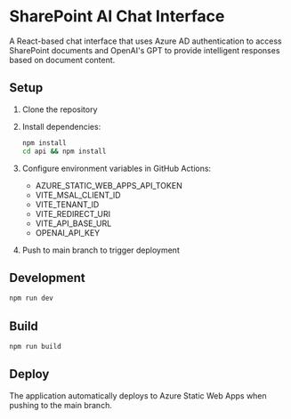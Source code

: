 # SharePoint AI Chat Interface

A React-based chat interface that uses Azure AD authentication to access SharePoint documents and OpenAI's GPT to provide intelligent responses based on document content.

## Setup

1. Clone the repository
2. Install dependencies:
   ```bash
   npm install
   cd api && npm install
   ```

3. Configure environment variables in GitHub Actions:
   - AZURE_STATIC_WEB_APPS_API_TOKEN
   - VITE_MSAL_CLIENT_ID
   - VITE_TENANT_ID
   - VITE_REDIRECT_URI
   - VITE_API_BASE_URL
   - OPENAI_API_KEY

4. Push to main branch to trigger deployment

## Development

```bash
npm run dev
```

## Build

```bash
npm run build
```

## Deploy

The application automatically deploys to Azure Static Web Apps when pushing to the main branch.